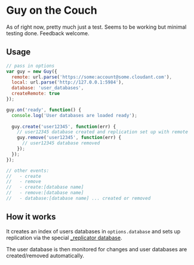 # Guy on the Couch

As of right now, pretty much just a test.  Seems to be working but minimal testing done.  Feedback welcome.

## Usage

```javascript
// pass in options
var guy = new Guy({
  remote: url.parse('https://some:account@some.cloudant.com'),
  local: url.parse('http://127.0.0.1:5984'),
  database: 'user_databases',
  createRemote: true
});

guy.on('ready', function() {
  console.log('User databases are loaded ready');
  
  guy.create('user12345', function(err) {
    // user12345 database created and replication set up with remote
    guy.remove('user12345', function(err) {
      // user12345 database removed
    });
  });
});

// other events:
//   - create
//   - remove
//   - create:[database name]
//   - remove:[database name]
//   - database:[database name] ... created or removed

```

## How it works

It creates an index of users databases in `options.database` and sets up replication via the special [_replicator database](https://gist.github.com/fdmanana/832610).

The user database is then monitored for changes and user databases are created/removed automatically.  

